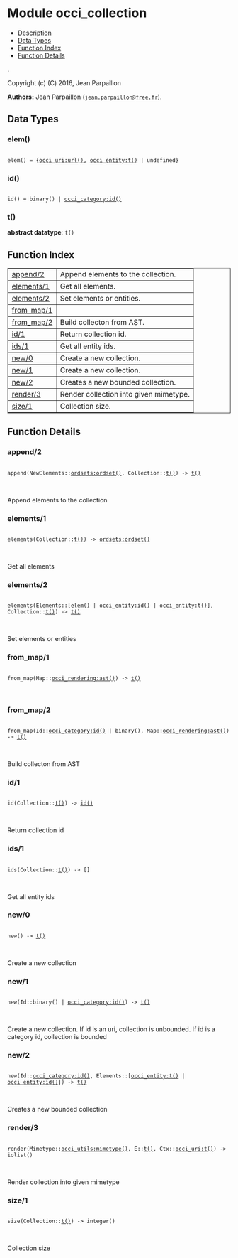 

# Module occi_collection #
* [Description](#description)
* [Data Types](#types)
* [Function Index](#index)
* [Function Details](#functions)

.

Copyright (c) (C) 2016, Jean Parpaillon

__Authors:__ Jean Parpaillon ([`jean.parpaillon@free.fr`](mailto:jean.parpaillon@free.fr)).

<a name="types"></a>

## Data Types ##




### <a name="type-elem">elem()</a> ###


<pre><code>
elem() = {<a href="occi_uri.md#type-url">occi_uri:url()</a>, <a href="occi_entity.md#type-t">occi_entity:t()</a> | undefined}
</code></pre>




### <a name="type-id">id()</a> ###


<pre><code>
id() = binary() | <a href="occi_category.md#type-id">occi_category:id()</a>
</code></pre>




### <a name="type-t">t()</a> ###


__abstract datatype__: `t()`

<a name="index"></a>

## Function Index ##


<table width="100%" border="1" cellspacing="0" cellpadding="2" summary="function index"><tr><td valign="top"><a href="#append-2">append/2</a></td><td>Append elements to the collection.</td></tr><tr><td valign="top"><a href="#elements-1">elements/1</a></td><td>Get all elements.</td></tr><tr><td valign="top"><a href="#elements-2">elements/2</a></td><td>Set elements or entities.</td></tr><tr><td valign="top"><a href="#from_map-1">from_map/1</a></td><td></td></tr><tr><td valign="top"><a href="#from_map-2">from_map/2</a></td><td>Build collecton from AST.</td></tr><tr><td valign="top"><a href="#id-1">id/1</a></td><td>Return collection id.</td></tr><tr><td valign="top"><a href="#ids-1">ids/1</a></td><td>Get all entity ids.</td></tr><tr><td valign="top"><a href="#new-0">new/0</a></td><td>Create a new collection.</td></tr><tr><td valign="top"><a href="#new-1">new/1</a></td><td>Create a new collection.</td></tr><tr><td valign="top"><a href="#new-2">new/2</a></td><td>Creates a new bounded collection.</td></tr><tr><td valign="top"><a href="#render-3">render/3</a></td><td>Render collection into given mimetype.</td></tr><tr><td valign="top"><a href="#size-1">size/1</a></td><td>Collection size.</td></tr></table>


<a name="functions"></a>

## Function Details ##

<a name="append-2"></a>

### append/2 ###

<pre><code>
append(NewElements::<a href="ordsets.md#type-ordset">ordsets:ordset()</a>, Collection::<a href="#type-t">t()</a>) -&gt; <a href="#type-t">t()</a>
</code></pre>
<br />

Append elements to the collection

<a name="elements-1"></a>

### elements/1 ###

<pre><code>
elements(Collection::<a href="#type-t">t()</a>) -&gt; <a href="ordsets.md#type-ordset">ordsets:ordset()</a>
</code></pre>
<br />

Get all elements

<a name="elements-2"></a>

### elements/2 ###

<pre><code>
elements(Elements::[<a href="#type-elem">elem()</a> | <a href="occi_entity.md#type-id">occi_entity:id()</a> | <a href="occi_entity.md#type-t">occi_entity:t()</a>], Collection::<a href="#type-t">t()</a>) -&gt; <a href="#type-t">t()</a>
</code></pre>
<br />

Set elements or entities

<a name="from_map-1"></a>

### from_map/1 ###

<pre><code>
from_map(Map::<a href="occi_rendering.md#type-ast">occi_rendering:ast()</a>) -&gt; <a href="#type-t">t()</a>
</code></pre>
<br />

<a name="from_map-2"></a>

### from_map/2 ###

<pre><code>
from_map(Id::<a href="occi_category.md#type-id">occi_category:id()</a> | binary(), Map::<a href="occi_rendering.md#type-ast">occi_rendering:ast()</a>) -&gt; <a href="#type-t">t()</a>
</code></pre>
<br />

Build collecton from AST

<a name="id-1"></a>

### id/1 ###

<pre><code>
id(Collection::<a href="#type-t">t()</a>) -&gt; <a href="#type-id">id()</a>
</code></pre>
<br />

Return collection id

<a name="ids-1"></a>

### ids/1 ###

<pre><code>
ids(Collection::<a href="#type-t">t()</a>) -&gt; []
</code></pre>
<br />

Get all entity ids

<a name="new-0"></a>

### new/0 ###

<pre><code>
new() -&gt; <a href="#type-t">t()</a>
</code></pre>
<br />

Create a new collection

<a name="new-1"></a>

### new/1 ###

<pre><code>
new(Id::binary() | <a href="occi_category.md#type-id">occi_category:id()</a>) -&gt; <a href="#type-t">t()</a>
</code></pre>
<br />

Create a new collection.
If id is an uri, collection is unbounded.
If id is a category id, collection is bounded

<a name="new-2"></a>

### new/2 ###

<pre><code>
new(Id::<a href="occi_category.md#type-id">occi_category:id()</a>, Elements::[<a href="occi_entity.md#type-t">occi_entity:t()</a> | <a href="occi_entity.md#type-id">occi_entity:id()</a>]) -&gt; <a href="#type-t">t()</a>
</code></pre>
<br />

Creates a new bounded collection

<a name="render-3"></a>

### render/3 ###

<pre><code>
render(Mimetype::<a href="occi_utils.md#type-mimetype">occi_utils:mimetype()</a>, E::<a href="#type-t">t()</a>, Ctx::<a href="occi_uri.md#type-t">occi_uri:t()</a>) -&gt; iolist()
</code></pre>
<br />

Render collection into given mimetype

<a name="size-1"></a>

### size/1 ###

<pre><code>
size(Collection::<a href="#type-t">t()</a>) -&gt; integer()
</code></pre>
<br />

Collection size

